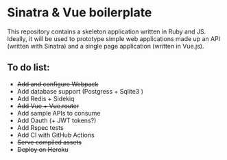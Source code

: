 # Sinatra & Vue boilerplate
This repository contains a skeleton application written in Ruby and JS.  
Ideally, it will be used to prototype simple web applications made up an API (written with Sinatra) and a single page application (written in Vue.js).

## To do list:
- ~~Add and configure Webpack~~
- Add database support (Postgress + Sqlite3 )
- Add Redis + Sidekiq
- ~~Add Vue + Vue.router~~
- Add sample APIs to consume
- Add Oauth (+ JWT tokens?)
- Add Rspec tests
- Add CI with GitHub Actions
- ~~Serve compiled assets~~
- ~~Deploy on Heroku~~
